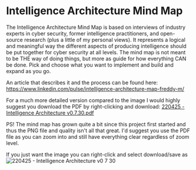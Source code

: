 # Intelligence Architecture Mind Map

The Intelligence Architecture Mind Map is based on interviews of industry experts in cyber security, former intelligence practitioners, and open-source research (plus a little of my personal views). It represents a logical and meaningful way the different aspects of producing intelligence should be put together for cyber security at all levels. The mind map is not meant to be THE way of doing things, but more as guide for how everything CAN be done. Pick and choose what you want to implement and build and expand as you go.

An article that describes it and the process can be found here: https://www.linkedin.com/pulse/intelligence-architecture-map-freddy-m/

For a much more detailed version compared to the image I would highly suggest you download the PDF by right-clicking and download:
[220425 - Intelligence Architecture v0.7.30.pdf](https://github.com/Errum/IntelArchitectureMap/files/8553815/220425.-.Intelligence.Architecture.v0.7.30.pdf)

PS! The mind map has grown quite a bit since this project first started and thus the PNG file and quality isn't all that great. I'd suggest you use the PDF file as you can zoom into and still have everything clear regardless of zoom level.

If you just want the image you can right-click and select download/save as
![220425 - Intelligence Architecture v0 7 30](https://user-images.githubusercontent.com/48282036/165074386-1be13fc8-a6b7-449d-a280-e8032fb92f9a.png?raw-true)
